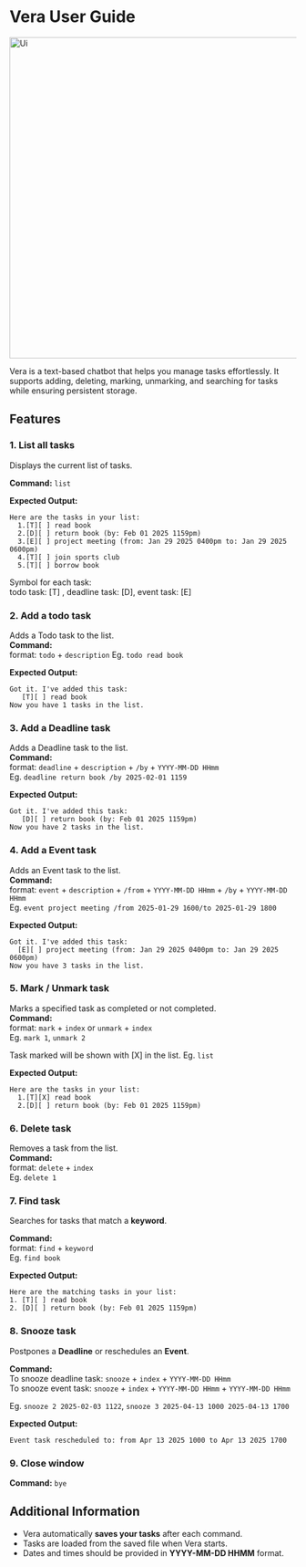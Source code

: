 # Vera User Guide
<img width="957" height="563" alt="Ui" src="https://github.com/user-attachments/assets/5b0bac71-d82d-4001-838c-0e6293eeeee0" />

Vera is a text-based chatbot that helps you manage tasks effortlessly. It supports adding, deleting, marking, unmarking, and searching for tasks while ensuring persistent storage.

## Features
### 1. List all tasks
Displays the current list of tasks.

**Command:**
`list`

**Expected Output:**
```
Here are the tasks in your list:
  1.[T][ ] read book
  2.[D][ ] return book (by: Feb 01 2025 1159pm)
  3.[E][ ] project meeting (from: Jan 29 2025 0400pm to: Jan 29 2025 0600pm)
  4.[T][ ] join sports club
  5.[T][ ] borrow book
```  
Symbol for each task:  
todo task: [T] , deadline task: [D], event task: [E]

### 2. Add a todo task
Adds a Todo task to the list.  
**Command:**   
format: `todo` + `description`
Eg. `todo read book`

**Expected Output:**
```
Got it. I've added this task:
   [T][ ] read book
Now you have 1 tasks in the list.
```

### 3. Add a Deadline task
Adds a Deadline task to the list.  
**Command:**  
format: `deadline` + `description` + `/by` + `YYYY-MM-DD HHmm`  
Eg. `deadline return book /by 2025-02-01 1159`  

**Expected Output:**
```
Got it. I've added this task:
   [D][ ] return book (by: Feb 01 2025 1159pm)
Now you have 2 tasks in the list.
```

### 4. Add a Event task
Adds an Event task to the list.  
**Command:**  
format: `event` + `description` + `/from` + `YYYY-MM-DD HHmm` + `/by` + `YYYY-MM-DD HHmm`  
Eg. `event project meeting /from 2025-01-29 1600/to 2025-01-29 1800`

**Expected Output:**
```
Got it. I've added this task:
  [E][ ] project meeting (from: Jan 29 2025 0400pm to: Jan 29 2025 0600pm)
Now you have 3 tasks in the list.
```

### 5. Mark / Unmark task
Marks a specified task as completed or not completed.  
**Command:**  
format: `mark` + `index` or `unmark` + `index`  
Eg. `mark 1`, `unmark 2`  

Task marked will be shown with [X] in the list.
Eg. `list`  

**Expected Output:**  
```
Here are the tasks in your list:
  1.[T][X] read book
  2.[D][ ] return book (by: Feb 01 2025 1159pm)  
```

### 6. Delete task
Removes a task from the list.  
**Command:**  
format: `delete` + `index`  
Eg. `delete 1`  

### 7. Find task
Searches for tasks that match a **keyword**.  

**Command:**  
format: `find` + `keyword`  
Eg. `find book`

**Expected Output:**  
```
Here are the matching tasks in your list:
1. [T][ ] read book
2. [D][ ] return book (by: Feb 01 2025 1159pm)  
```

### 8. Snooze task
Postpones a **Deadline** or reschedules an **Event**.  

**Command:**  
To snooze deadline task: `snooze` + `index` + `YYYY-MM-DD HHmm`  
To snooze event task: `snooze` + `index` + `YYYY-MM-DD HHmm` + `YYYY-MM-DD HHmm`  

Eg. `snooze 2 2025-02-03 1122`, `snooze 3 2025-04-13 1000 2025-04-13 1700`

**Expected Output:**   
```
Event task rescheduled to: from Apr 13 2025 1000 to Apr 13 2025 1700
```

### 9. Close window
**Command:**
`bye`

## Additional Information
- Vera automatically **saves your tasks** after each command.
- Tasks are loaded from the saved file when Vera starts.
- Dates and times should be provided in **YYYY-MM-DD HHMM** format.
